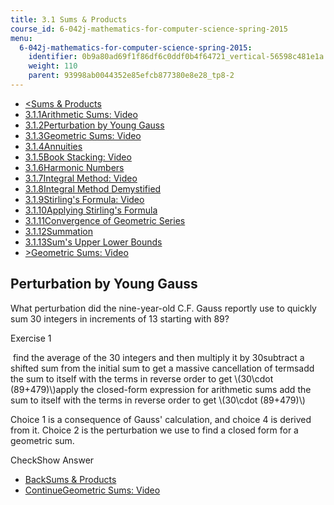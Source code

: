 ```yaml
---
title: 3.1 Sums & Products
course_id: 6-042j-mathematics-for-computer-science-spring-2015
menu:
  6-042j-mathematics-for-computer-science-spring-2015:
    identifier: 0b9a80ad69f1f86df6c0ddf0b4f64721_vertical-56598c481e1a
    weight: 110
    parent: 93998ab0044352e85efcb877380e8e28_tp8-2
---
```

*   [<Sums & Products](/courses/electrical-engineering-and-computer-science/6-042j-mathematics-for-computer-science-spring-2015/counting/tp8-2)
*   [3.1.1Arithmetic Sums: Video](/courses/electrical-engineering-and-computer-science/6-042j-mathematics-for-computer-science-spring-2015/counting/tp8-2)
*   [3.1.2Perturbation by Young Gauss](/courses/electrical-engineering-and-computer-science/6-042j-mathematics-for-computer-science-spring-2015/counting/tp8-2/vertical-56598c481e1a)
*   [3.1.3Geometric Sums: Video](/courses/electrical-engineering-and-computer-science/6-042j-mathematics-for-computer-science-spring-2015/counting/tp8-2/vertical-46a80f3884d6)
*   [3.1.4Annuities](/courses/electrical-engineering-and-computer-science/6-042j-mathematics-for-computer-science-spring-2015/counting/tp8-2/vertical-7019fdda010c)
*   [3.1.5Book Stacking: Video](/courses/electrical-engineering-and-computer-science/6-042j-mathematics-for-computer-science-spring-2015/counting/tp8-2/vertical-d3f74a0ca5a8)
*   [3.1.6Harmonic Numbers](/courses/electrical-engineering-and-computer-science/6-042j-mathematics-for-computer-science-spring-2015/counting/tp8-2/vertical-c496866a2419)
*   [3.1.7Integral Method: Video](/courses/electrical-engineering-and-computer-science/6-042j-mathematics-for-computer-science-spring-2015/counting/tp8-2/vertical-65e8069d3ac4)
*   [3.1.8Integral Method Demystified](/courses/electrical-engineering-and-computer-science/6-042j-mathematics-for-computer-science-spring-2015/counting/tp8-2/vertical-efaab47d6b5a)
*   [3.1.9Stirling's Formula: Video](/courses/electrical-engineering-and-computer-science/6-042j-mathematics-for-computer-science-spring-2015/counting/tp8-2/vertical-356e14210c43)
*   [3.1.10Applying Stirling's Formula](/courses/electrical-engineering-and-computer-science/6-042j-mathematics-for-computer-science-spring-2015/counting/tp8-2/vertical-109177f07958)
*   [3.1.11Convergence of Geometric Series](/courses/electrical-engineering-and-computer-science/6-042j-mathematics-for-computer-science-spring-2015/counting/tp8-2/convergence-of-geometric-series)
*   [3.1.12Summation](/courses/electrical-engineering-and-computer-science/6-042j-mathematics-for-computer-science-spring-2015/counting/tp8-2/vertical-a64ff304ccd5)
*   [3.1.13Sum's Upper Lower Bounds](/courses/electrical-engineering-and-computer-science/6-042j-mathematics-for-computer-science-spring-2015/counting/tp8-2/vertical-9f131aae203e)
*   [\>Geometric Sums: Video](/courses/electrical-engineering-and-computer-science/6-042j-mathematics-for-computer-science-spring-2015/counting/tp8-2/vertical-46a80f3884d6)

Perturbation by Young Gauss
---------------------------

  

What perturbation did the nine-year-old C.F. Gauss reportly use to quickly sum 30 integers in increments of 13 starting with 89?

Exercise 1

&nbsp;find the average of the 30 integers and then multiply it by 30subtract a shifted sum from the initial sum to get a massive cancellation of termsadd the sum to itself with the terms in reverse order to get \\(30\\cdot (89+479)\\)apply the closed-form expression for arithmetic sums add the sum to itself with the terms in reverse order to get \\(30\\cdot (89+479)\\)&nbsp;

Choice 1 is a consequence of Gauss' calculation, and choice 4 is derived from it. Choice 2 is the perturbation we use to find a closed form for a geometric sum.

CheckShow Answer

*   [BackSums & Products](/courses/electrical-engineering-and-computer-science/6-042j-mathematics-for-computer-science-spring-2015/counting/tp8-2)
*   [ContinueGeometric Sums: Video](/courses/electrical-engineering-and-computer-science/6-042j-mathematics-for-computer-science-spring-2015/counting/tp8-2/vertical-46a80f3884d6)